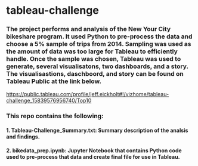 # tableau-challenge

### The project performs and analysis of the New Your City bikeshare program.  It used Python to pre-process the data and choose a 5% sample of trips from 2014.  Sampling was used as the amount of data was too large for Tableau to efficiently handle.  Once the sample was chosen, Tableau was used to generate, several visualisatons, two dashboards, and a story.  The visualisastions, daschboord, and story can be found on Tableau Public at the link below.

https://public.tableau.com/profile/jeff.eickholt#!/vizhome/tableau-challenge_15839576956740/Top10

### This repo contains the following:

#### 1. Tableau-Challenge_Summary.txt:  Summary description of the analsis and findings.

#### 2. bikedata_prep.ipynb:  Jupyter Notebook that contains Python code used to pre-process that data and create final file for use in Tableau.